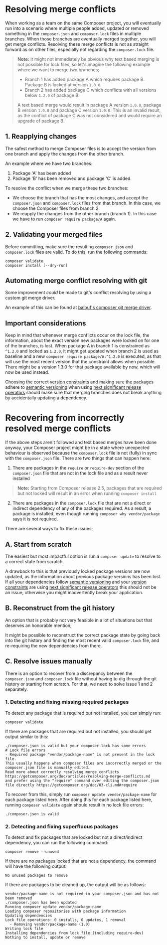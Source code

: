 <!--
    tagline: On gracefully resolving conflicts while merging
-->

# Resolving merge conflicts

When working as a team on the same Composer project, you will eventually run into a scenario
where multiple people added, updated or removed something in the `composer.json` and
`composer.lock` files in multiple branches. When those branches are eventually merged
together, you will get merge conflicts. Resolving these merge conflicts is not as straight
forward as on other files, especially not regarding the `composer.lock` file.

> **Note:** It might not immediately be obvious why text based merging is not possible for
> lock files, so let's imagine the following example where we want to merge two branches;
>
> - Branch 1 has added package A which requires package B. Package B is locked at version `1.0.0`.
> - Branch 2 has added package C which conflicts with all versions below `1.2.0` of package B.
>
> A text based merge would result in package A version `1.0.0`, package B version `1.0.0`
> and package C version `1.0.0`. This is an invalid result, as the conflict of package C
> was not considered and would require an upgrade of package B.

## 1. Reapplying changes

The safest method to merge Composer files is to accept the version from one branch and apply
the changes from the other branch.

An example where we have two branches:

1. Package 'A' has been added
2. Package 'B' has been removed and package 'C' is added.

To resolve the conflict when we merge these two branches:

- We choose the branch that has the most changes, and accept the `composer.json` and `composer.lock`
  files from that branch. In this case, we choose the Composer files from branch 2.
- We reapply the changes from the other branch (branch 1). In this case we have to run
  `composer require package/A` again.

## 2. Validating your merged files

Before committing, make sure the resulting `composer.json` and `composer.lock` files are valid.
To do this, run the following commands:

```shell
composer validate
composer install [--dry-run]
```

## Automating merge conflict resolving with git

Some improvement _could_ be made to git's conflict resolving by using a custom git merge driver.

An example of this can be found at [balbuf's composer git merge driver](https://github.com/balbuf/composer-git-merge-driver).

## Important considerations

Keep in mind that whenever merge conflicts occur on the lock file, the information, about the exact version
new packages were locked on for one of the branches, is lost. When package A in branch 1 is constrained
as `^1.2.0` and locked as `1.2.0`, it might get updated when branch 2 is used as baseline and a new
`composer require package/A:^1.2.0` is executed, as that will use the most recent version that the
constraint allows when possible. There might be a version 1.3.0 for that package available by now, which
will now be used instead.

Choosing the correct [version constraints](../articles/versions.md) and making sure the packages adhere
to [semantic versioning](https://semver.org/) when using
[next significant release operators](versions.md#next-significant-release-operators) should make sure
that merging branches does not break anything by accidentally updating a dependency.

# Recovering from incorrectly resolved merge conflicts

If the above steps aren't followed and text based merges have been done anyway, your Composer project might be in a state where unexpected behaviour is observed because the `composer.lock` file is not (fully) in sync with the `composer.json` file. There are two things that can happen here:

1. There are packages in the `require` or `require-dev` section of the `composer.json` file that are not in the lock file and as a result never installed

> **Note:** Starting from Composer release 2.5, packages that are required but not locked will result in an error when running ```composer install```

2. There are packages in the `composer.lock` file that are not a direct or indirect dependency of any of the packages required. As a result, a package is installed, even though running `composer why vendor/package` says it is not required.

There are several ways to fix these issues;

## A. Start from scratch

The easiest but most impactful option is run a `composer update` to resolve to a correct state from scratch.

A drawback to this is that previously locked package versions are now updated, as the information about previous package versions has been lost. If all your dependencies follow [semantic versioning](https://semver.org/) and your [version constraints](../articles/versions.md) are using [next significant release operators](versions.md#next-significant-release-operators) this should not be an issue, otherwise you might inadvertently break your application.

## B. Reconstruct from the git history

An option that is probably not very feasible in a lot of situations but that deserves an honorable mention;

It might be possible to reconstruct the correct package state by going back into the git history and finding the most recent valid `composer.lock` file, and re-requiring the new dependencies from there.

## C. Resolve issues manually

There is an option to recover from a discrepancy between the `composer.json` and `composer.lock` file without having to dig through the git history or starting from scratch. For that, we need to solve issue 1 and 2 separately.

### 1. Detecting and fixing missing required packages

To detect any package that is required but not installed, you can simply run:

```shell
composer validate
```

If there are packages that are required but not installed, you should get output similar to this:

```shell
./composer.json is valid but your composer.lock has some errors
# Lock file errors
- Required package "vendor/package-name" is not present in the lock file.
This usually happens when composer files are incorrectly merged or the composer.json file is manually edited.
Read more about correctly resolving merge conflicts https://getcomposer.org/doc/articles/resolving-merge-conflicts.md
and prefer using the "require" command over editing the composer.json file directly https://getcomposer.org/doc/03-cli.md#require
```

To recover from this, simply run `composer update vendor/package-name` for each package listed here. After doing this for each package listed here, running `composer validate` again should result in no lock file errors:

```shell
./composer.json is valid
```

### 2. Detecting and fixing superfluous packages

To detect and fix packages that are locked but not a direct/indirect dependency, you can run the following command:

```shell
composer remove --unused
```

If there are no packages locked that are not a dependency, the command will have the following output:

```shell
No unused packages to remove
```

If there are packages to be cleaned up, the output will be as follows:

```shell
vendor/package-name is not required in your composer.json and has not been removed
./composer.json has been updated
Running composer update vendor/package-name
Loading composer repositories with package information
Updating dependencies
Lock file operations: 0 installs, 0 updates, 1 removal
  - Removing vendor/package-name (1.0)
Writing lock file
Installing dependencies from lock file (including require-dev)
Nothing to install, update or remove
```
